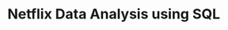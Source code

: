 # Netflix Data Analysis using SQL
[](https://github.com/saachi21/Netflix-SQL-Project/blob/main/logo.png)
